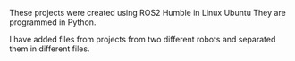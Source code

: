 These projects were created using ROS2 Humble in Linux Ubuntu
They are programmed in Python.

I have added files from projects from two different robots and separated them in different files.
